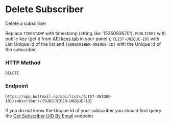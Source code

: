 # Delete Subscriber

Delete a subscriber

Replace `TIMESTAMP` with timestamp (string  like '1535093670'), `PUBLICKEY` with public key (get it from [API keys tab](https://app.boltmail.nz/customer/api-keys/index) in your panel ), `{LIST-UNIQUE-ID}` with List Unique Id of the list and `{SUBSCRIBER-UNIQUE-ID}` with the Unique Id of the subscriber.

### HTTP Method
```
DELETE
```
### Endpoint
```
https://app.boltmail.nz/api/lists/{LIST-UNIQUE-ID}/subscribers/{SUBSCRIBER-UNIQUE-ID}
```
If you do not know the Unqiue Id of your subscriber you should first query the [Get Subscriber UID By Email](API/SUBSCRIBERS/SingleSubscriberByEmail.md) endpoint